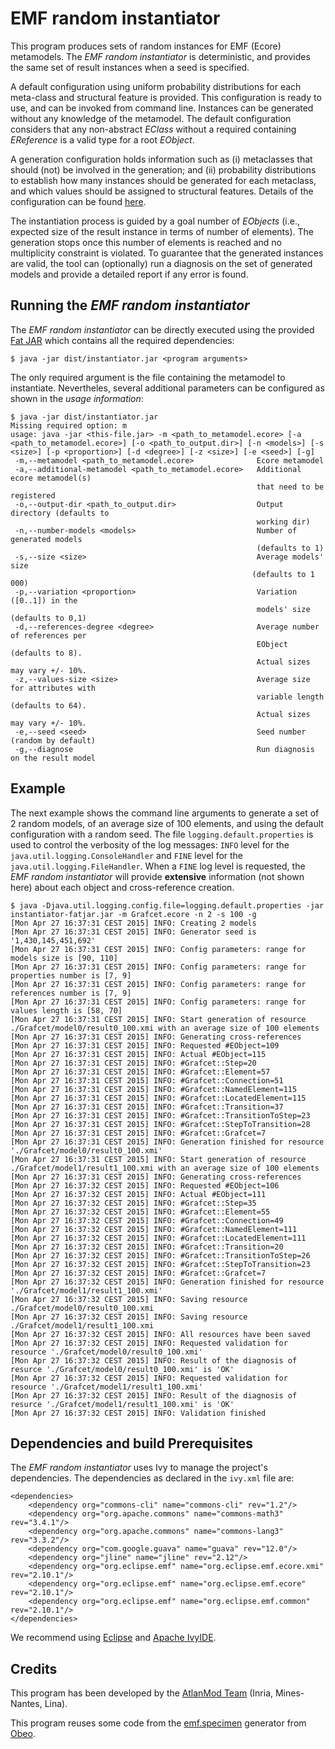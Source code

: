 # EMF random instantiator

This program produces sets of random instances for EMF (Ecore) metamodels. The *EMF random instantiator* is deterministic, and provides the same set of result instances when a seed is specified.

A default configuration using uniform probability distributions for each meta-class and structural feature is provided. This configuration is ready to use, and can be invoked from command line. Instances can be generated without any knowledge of the metamodel. The default configuration considers that any non-abstract *EClass* without a required containing *EReference* is a valid type for a root *EObject*.

A generation configuration holds information such as (i) metaclasses that should (not) be involved in the generation; and (ii) probability distributions to establish how many instances should be generated for each metaclass, and which values should be assigned to structural features. Details of the configuration can be found [here](https://github.com/atlanmod/mondo-atlzoo-benchmark/blob/master/fr.inria.atlanmod.instantiator/src/fr/inria/atlanmod/instantiator/GenericMetamodelConfig.java). 

The instantiation process is guided by a goal number of *EObjects* (i.e., expected size of the result instance in terms of number of elements). The generation stops once this number of elements is reached and no multiplicity constraint is violated. To guarantee that the generated instances are valid, the tool can (optionally) run a diagnosis on the set of generated models and provide a detailed report if any error is found.

## Running the *EMF random instantiator*

The *EMF random instantiator* can be directly executed using the provided [Fat JAR](https://github.com/atlanmod/mondo-atlzoo-benchmark/blob/master/fr.inria.atlanmod.instantiator/dist/instantiator-fatjar.jar?raw=true) which contains all the required dependencies:

```
$ java -jar dist/instantiator.jar <program arguments>
```

The only required argument is the file containing the metamodel to instantiate. Nevertheles, several additional parameters can be configured as shown in the *usage information*:

```
$ java -jar dist/instantiator.jar
Missing required option: m
usage: java -jar <this-file.jar> -m <path_to_metamodel.ecore> [-a <path_to_metamodel.ecore>] [-o <path_to_output.dir>] [-n <models>] [-s <size>] [-p <proportion>] [-d <degree>] [-z <size>] [-e <seed>] [-g]
 -m,--metamodel <path_to_metamodel.ecore>              Ecore metamodel
 -a,--additional-metamodel <path_to_metamodel.ecore>   Additional ecore metamodel(s)
                                                       that need to be registered
 -o,--output-dir <path_to_output.dir>                  Output directory (defaults to
                                                       working dir)
 -n,--number-models <models>                           Number of generated models
                                                       (defaults to 1)
 -s,--size <size>                                      Average models' size
                                                      (defaults to 1 000)
 -p,--variation <proportion>                           Variation ([0..1]) in the
                                                       models' size (defaults to 0,1)
 -d,--references-degree <degree>                       Average number of references per
                                                       EObject (defaults to 8).
                                                       Actual sizes may vary +/- 10%.
 -z,--values-size <size>                               Average size for attributes with
                                                       variable length (defaults to 64).
                                                       Actual sizes may vary +/- 10%.
 -e,--seed <seed>                                      Seed number (random by default)
 -g,--diagnose                                         Run diagnosis on the result model
```

## Example

The next example shows the command line arguments to generate a set of 2 random models, of an average size of 100 elements, and using the default configuration with a random seed. The file `logging.default.properties` is used to control the verbosity of the log messages: `INFO` level for the `java.util.logging.ConsoleHandler` and `FINE` level for the `java.util.logging.FileHandler`. When a `FINE` log level is requested, the *EMF random instantiator* will provide **extensive** information (not shown here) about each object and cross-reference creation. 

```
$ java -Djava.util.logging.config.file=logging.default.properties -jar instantiator-fatjar.jar -m Grafcet.ecore -n 2 -s 100 -g
[Mon Apr 27 16:37:31 CEST 2015] INFO: Creating 2 models
[Mon Apr 27 16:37:31 CEST 2015] INFO: Generator seed is '1,430,145,451,692'
[Mon Apr 27 16:37:31 CEST 2015] INFO: Config parameters: range for models size is [90, 110]
[Mon Apr 27 16:37:31 CEST 2015] INFO: Config parameters: range for properties number is [7, 9]
[Mon Apr 27 16:37:31 CEST 2015] INFO: Config parameters: range for references number is [7, 9]
[Mon Apr 27 16:37:31 CEST 2015] INFO: Config parameters: range for values length is [58, 70]
[Mon Apr 27 16:37:31 CEST 2015] INFO: Start generation of resource ./Grafcet/model0/result0_100.xmi with an average size of 100 elements
[Mon Apr 27 16:37:31 CEST 2015] INFO: Generating cross-references
[Mon Apr 27 16:37:31 CEST 2015] INFO: Requested #EObject=109
[Mon Apr 27 16:37:31 CEST 2015] INFO: Actual #EObject=115
[Mon Apr 27 16:37:31 CEST 2015] INFO: #Grafcet::Step=20
[Mon Apr 27 16:37:31 CEST 2015] INFO: #Grafcet::Element=57
[Mon Apr 27 16:37:31 CEST 2015] INFO: #Grafcet::Connection=51
[Mon Apr 27 16:37:31 CEST 2015] INFO: #Grafcet::NamedElement=115
[Mon Apr 27 16:37:31 CEST 2015] INFO: #Grafcet::LocatedElement=115
[Mon Apr 27 16:37:31 CEST 2015] INFO: #Grafcet::Transition=37
[Mon Apr 27 16:37:31 CEST 2015] INFO: #Grafcet::TransitionToStep=23
[Mon Apr 27 16:37:31 CEST 2015] INFO: #Grafcet::StepToTransition=28
[Mon Apr 27 16:37:31 CEST 2015] INFO: #Grafcet::Grafcet=7
[Mon Apr 27 16:37:31 CEST 2015] INFO: Generation finished for resource './Grafcet/model0/result0_100.xmi'
[Mon Apr 27 16:37:31 CEST 2015] INFO: Start generation of resource ./Grafcet/model1/result1_100.xmi with an average size of 100 elements
[Mon Apr 27 16:37:31 CEST 2015] INFO: Generating cross-references
[Mon Apr 27 16:37:32 CEST 2015] INFO: Requested #EObject=106
[Mon Apr 27 16:37:32 CEST 2015] INFO: Actual #EObject=111
[Mon Apr 27 16:37:32 CEST 2015] INFO: #Grafcet::Step=35
[Mon Apr 27 16:37:32 CEST 2015] INFO: #Grafcet::Element=55
[Mon Apr 27 16:37:32 CEST 2015] INFO: #Grafcet::Connection=49
[Mon Apr 27 16:37:32 CEST 2015] INFO: #Grafcet::NamedElement=111
[Mon Apr 27 16:37:32 CEST 2015] INFO: #Grafcet::LocatedElement=111
[Mon Apr 27 16:37:32 CEST 2015] INFO: #Grafcet::Transition=20
[Mon Apr 27 16:37:32 CEST 2015] INFO: #Grafcet::TransitionToStep=26
[Mon Apr 27 16:37:32 CEST 2015] INFO: #Grafcet::StepToTransition=23
[Mon Apr 27 16:37:32 CEST 2015] INFO: #Grafcet::Grafcet=7
[Mon Apr 27 16:37:32 CEST 2015] INFO: Generation finished for resource './Grafcet/model1/result1_100.xmi'
[Mon Apr 27 16:37:32 CEST 2015] INFO: Saving resource ./Grafcet/model0/result0_100.xmi
[Mon Apr 27 16:37:32 CEST 2015] INFO: Saving resource ./Grafcet/model1/result1_100.xmi
[Mon Apr 27 16:37:32 CEST 2015] INFO: All resources have been saved
[Mon Apr 27 16:37:32 CEST 2015] INFO: Requested validation for resource './Grafcet/model0/result0_100.xmi'
[Mon Apr 27 16:37:32 CEST 2015] INFO: Result of the diagnosis of resurce './Grafcet/model0/result0_100.xmi' is 'OK'
[Mon Apr 27 16:37:32 CEST 2015] INFO: Requested validation for resource './Grafcet/model1/result1_100.xmi'
[Mon Apr 27 16:37:32 CEST 2015] INFO: Result of the diagnosis of resurce './Grafcet/model1/result1_100.xmi' is 'OK'
[Mon Apr 27 16:37:32 CEST 2015] INFO: Validation finished

```

## Dependencies and build Prerequisites

The *EMF random instantiator* uses Ivy to manage the project's dependencies. The dependencies as declared in the `ivy.xml` file are:

```
<dependencies>
	<dependency org="commons-cli" name="commons-cli" rev="1.2"/>
	<dependency org="org.apache.commons" name="commons-math3" rev="3.4.1"/>
	<dependency org="org.apache.commons" name="commons-lang3" rev="3.3.2"/>
	<dependency org="com.google.guava" name="guava" rev="12.0"/>
	<dependency org="jline" name="jline" rev="2.12"/>
	<dependency org="org.eclipse.emf" name="org.eclipse.emf.ecore.xmi" rev="2.10.1"/>
	<dependency org="org.eclipse.emf" name="org.eclipse.emf.ecore" rev="2.10.1"/>
	<dependency org="org.eclipse.emf" name="org.eclipse.emf.common" rev="2.10.1"/>
</dependencies>
```

We recommend using [Eclipse](http://eclipse.org/downloads/) and [Apache IvyIDE](https://ant.apache.org/ivy/ivyde/download.html).

## Credits

This program has been developed by the [AtlanMod Team](http://www.emn.fr/z-info/atlanmod/index.php/Main_Page) (Inria, Mines-Nantes, Lina).

This program reuses some code from the [emf.specimen](https://github.com/Obeo/emf.specimen) generator from [Obeo](http://www.obeo.fr/).